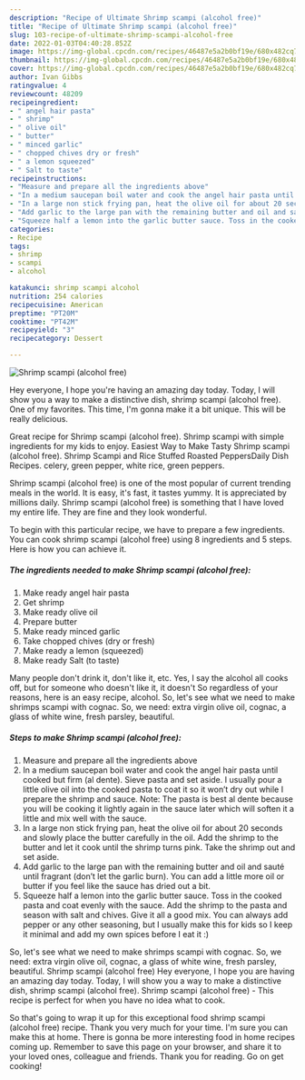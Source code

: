 ```yaml
---
description: "Recipe of Ultimate Shrimp scampi (alcohol free)"
title: "Recipe of Ultimate Shrimp scampi (alcohol free)"
slug: 103-recipe-of-ultimate-shrimp-scampi-alcohol-free
date: 2022-01-03T04:40:28.852Z
image: https://img-global.cpcdn.com/recipes/46487e5a2b0bf19e/680x482cq70/shrimp-scampi-alcohol-free-recipe-main-photo.jpg
thumbnail: https://img-global.cpcdn.com/recipes/46487e5a2b0bf19e/680x482cq70/shrimp-scampi-alcohol-free-recipe-main-photo.jpg
cover: https://img-global.cpcdn.com/recipes/46487e5a2b0bf19e/680x482cq70/shrimp-scampi-alcohol-free-recipe-main-photo.jpg
author: Ivan Gibbs
ratingvalue: 4
reviewcount: 48209
recipeingredient:
- " angel hair pasta"
- " shrimp"
- " olive oil"
- " butter"
- " minced garlic"
- " chopped chives dry or fresh"
- " a lemon squeezed"
- " Salt to taste"
recipeinstructions:
- "Measure and prepare all the ingredients above"
- "In a medium saucepan boil water and cook the angel hair pasta until cooked but firm (al dente). Sieve pasta and set aside. I usually pour a little olive oil into the cooked pasta to coat it so it won’t dry out while I prepare the shrimp and sauce. Note: The pasta is best al dente because you will be cooking it lightly again in the sauce later which will soften it a little and mix well with the sauce."
- "In a large non stick frying pan, heat the olive oil for about 20 seconds and slowly place the butter carefully in the oil. Add the shrimp to the butter and let it cook until the shrimp turns pink. Take the shrimp out and set aside."
- "Add garlic to the large pan with the remaining butter and oil and sauté until fragrant (don’t let the garlic burn). You can add a little more oil or butter if you feel like the sauce has dried out a bit."
- "Squeeze half a lemon into the garlic butter sauce. Toss in the cooked pasta and coat evenly with the sauce. Add the shrimp to the pasta and season with salt and chives. Give it all a good mix. You can always add pepper or any other seasoning, but I usually make this for kids so I keep it minimal and add my own spices before I eat it :)"
categories:
- Recipe
tags:
- shrimp
- scampi
- alcohol

katakunci: shrimp scampi alcohol 
nutrition: 254 calories
recipecuisine: American
preptime: "PT20M"
cooktime: "PT42M"
recipeyield: "3"
recipecategory: Dessert

---
```



![Shrimp scampi (alcohol free)](https://img-global.cpcdn.com/recipes/46487e5a2b0bf19e/680x482cq70/shrimp-scampi-alcohol-free-recipe-main-photo.jpg)

Hey everyone, I hope you're having an amazing day today. Today, I will show you a way to make a distinctive dish, shrimp scampi (alcohol free). One of my favorites. This time, I'm gonna make it a bit unique. This will be really delicious.

Great recipe for Shrimp scampi (alcohol free). Shrimp scampi with simple ingredients for my kids to enjoy. Easiest Way to Make Tasty Shrimp scampi (alcohol free). Shrimp Scampi and Rice Stuffed Roasted PeppersDaily Dish Recipes. celery, green pepper, white rice, green peppers.

Shrimp scampi (alcohol free) is one of the most popular of current trending meals in the world. It is easy, it's fast, it tastes yummy. It is appreciated by millions daily. Shrimp scampi (alcohol free) is something that I have loved my entire life. They are fine and they look wonderful.


To begin with this particular recipe, we have to prepare a few ingredients. You can cook shrimp scampi (alcohol free) using 8 ingredients and 5 steps. Here is how you can achieve it.

<!--inarticleads1-->

##### The ingredients needed to make Shrimp scampi (alcohol free):

1. Make ready  angel hair pasta
1. Get  shrimp
1. Make ready  olive oil
1. Prepare  butter
1. Make ready  minced garlic
1. Take  chopped chives (dry or fresh)
1. Make ready  a lemon (squeezed)
1. Make ready  Salt (to taste)


Many people don&#39;t drink it, don&#39;t like it, etc. Yes, I say the alcohol all cooks off, but for someone who doesn&#39;t like it, it doesn&#39;t So regardless of your reasons, here is an easy recipe, alcohol. So, let&#39;s see what we need to make shrimps scampi with cognac. So, we need: extra virgin olive oil, cognac, a glass of white wine, fresh parsley, beautiful. 

<!--inarticleads2-->

##### Steps to make Shrimp scampi (alcohol free):

1. Measure and prepare all the ingredients above
1. In a medium saucepan boil water and cook the angel hair pasta until cooked but firm (al dente). Sieve pasta and set aside. I usually pour a little olive oil into the cooked pasta to coat it so it won’t dry out while I prepare the shrimp and sauce. Note: The pasta is best al dente because you will be cooking it lightly again in the sauce later which will soften it a little and mix well with the sauce.
1. In a large non stick frying pan, heat the olive oil for about 20 seconds and slowly place the butter carefully in the oil. Add the shrimp to the butter and let it cook until the shrimp turns pink. Take the shrimp out and set aside.
1. Add garlic to the large pan with the remaining butter and oil and sauté until fragrant (don’t let the garlic burn). You can add a little more oil or butter if you feel like the sauce has dried out a bit.
1. Squeeze half a lemon into the garlic butter sauce. Toss in the cooked pasta and coat evenly with the sauce. Add the shrimp to the pasta and season with salt and chives. Give it all a good mix. You can always add pepper or any other seasoning, but I usually make this for kids so I keep it minimal and add my own spices before I eat it :)


So, let&#39;s see what we need to make shrimps scampi with cognac. So, we need: extra virgin olive oil, cognac, a glass of white wine, fresh parsley, beautiful. Shrimp scampi (alcohol free) Hey everyone, I hope you are having an amazing day today. Today, I will show you a way to make a distinctive dish, shrimp scampi (alcohol free). Shrimp scampi (alcohol free) - This recipe is perfect for when you have no idea what to cook. 

So that's going to wrap it up for this exceptional food shrimp scampi (alcohol free) recipe. Thank you very much for your time. I'm sure you can make this at home. There is gonna be more interesting food in home recipes coming up. Remember to save this page on your browser, and share it to your loved ones, colleague and friends. Thank you for reading. Go on get cooking!
